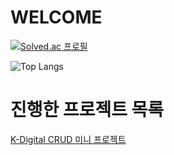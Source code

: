 # WELCOME

[![Solved.ac
프로필](http://mazassumnida.wtf/api/v2/generate_badge?boj=lampikachu)](https://solved.ac/lampikachu)

![Top Langs](https://github-readme-stats.vercel.app/api/top-langs/?username=JisooOvO&theme=tokyonight)

# 진행한 프로젝트 목록

[K-Digital CRUD 미니 프로젝트](https://github.com/JisooOvO/kminiproject-dietapp)
